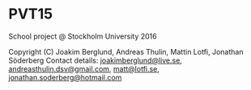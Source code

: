 # PVT15
School project @ Stockholm University 2016

Copyright (C) Joakim Berglund, Andreas Thulin, Mattin Lotfi, Jonathan Söderberg
Contact details: joakimberglund@live.se, andreasthulin.dsv@gmail.com, matt@lotfi.se, jonathan.soderberg@hotmail.com
